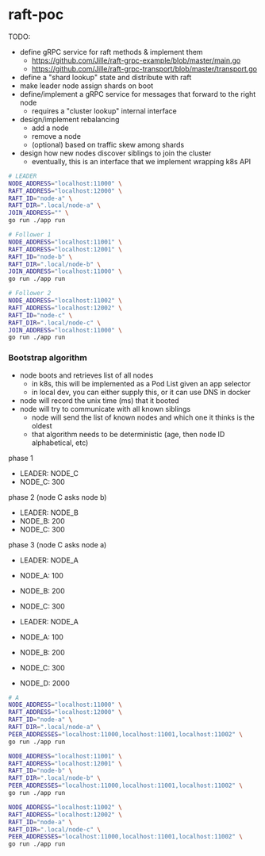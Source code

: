 # raft-poc

TODO:
- define gRPC service for raft methods & implement them
    - https://github.com/Jille/raft-grpc-example/blob/master/main.go
    - https://github.com/Jille/raft-grpc-transport/blob/master/transport.go
- define a "shard lookup" state and distribute with raft
- make leader node assign shards on boot
- define/implement a gRPC service for messages that forward to the right node
    - requires a "cluster lookup" internal interface
- design/implement rebalancing
    - add a node
    - remove a node
    - (optional) based on traffic skew among shards
- design how new nodes discover siblings to join the cluster
    - eventually, this is an interface that we implement wrapping k8s API


```sh
# LEADER
NODE_ADDRESS="localhost:11000" \
RAFT_ADDRESS="localhost:12000" \
RAFT_ID="node-a" \
RAFT_DIR=".local/node-a" \
JOIN_ADDRESS="" \
go run ./app run

# Follower 1
NODE_ADDRESS="localhost:11001" \
RAFT_ADDRESS="localhost:12001" \
RAFT_ID="node-b" \
RAFT_DIR=".local/node-b" \
JOIN_ADDRESS="localhost:11000" \
go run ./app run

# Follower 2
NODE_ADDRESS="localhost:11002" \
RAFT_ADDRESS="localhost:12002" \
RAFT_ID="node-c" \
RAFT_DIR=".local/node-c" \
JOIN_ADDRESS="localhost:11000" \
go run ./app run
```

### Bootstrap algorithm
- node boots and retrieves list of all nodes
    - in k8s, this will be implemented as a Pod List given an app selector
    - in local dev, you can either supply this, or it can use DNS in docker
- node will record the unix time (ms) that it booted
- node will try to communicate with all known siblings
    - node will send the list of known nodes and which one it thinks is the oldest
    - that algorithm needs to be deterministic (age, then node ID alphabetical, etc)


phase 1
- LEADER: NODE_C
- NODE_C: 300

phase 2 (node C asks node b)
- LEADER: NODE_B
- NODE_B: 200
- NODE_C: 300

phase 3 (node C asks node a)
- LEADER: NODE_A
- NODE_A: 100
- NODE_B: 200
- NODE_C: 300


- LEADER: NODE_A
- NODE_A: 100
- NODE_B: 200
- NODE_C: 300

- NODE_D: 2000



```sh
# A
NODE_ADDRESS="localhost:11000" \
RAFT_ADDRESS="localhost:12000" \
RAFT_ID="node-a" \
RAFT_DIR=".local/node-a" \
PEER_ADDRESSES="localhost:11000,localhost:11001,localhost:11002" \
go run ./app run

NODE_ADDRESS="localhost:11001" \
RAFT_ADDRESS="localhost:12001" \
RAFT_ID="node-b" \
RAFT_DIR=".local/node-b" \
PEER_ADDRESSES="localhost:11000,localhost:11001,localhost:11002" \
go run ./app run

NODE_ADDRESS="localhost:11002" \
RAFT_ADDRESS="localhost:12002" \
RAFT_ID="node-a" \
RAFT_DIR=".local/node-c" \
PEER_ADDRESSES="localhost:11000,localhost:11001,localhost:11002" \
go run ./app run

```
